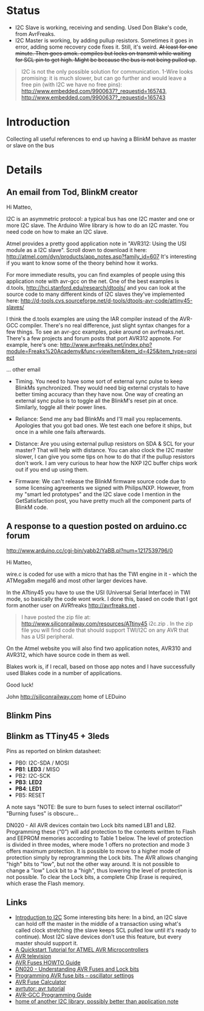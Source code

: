 # Status #
  * I2C Slave is working, receiving and sending. Used Don Blake's code, from AvrFreaks.
  * I2C Master is working, by adding pullup resistors. Sometimes it goes in error, adding some recovery code fixes it. Still, it's weird. ~~At least for one minute. Then goes amok. compiles but locks on transmit while waiting for SCL pin to get high. Might be because the bus is not being pulled up~~.

> I2C is not the only possible solution for communication. 1-Wire looks promising: it is much slower, but can go further and would leave a free pin (with I2C we have no free pins):
http://www.embedded.com/9900637?_requestid=165743, http://www.embedded.com/9900637?_requestid=165743

# Introduction #

Collecting all useful references to end up having a BlinkM behave as master or slave on the bus


# Details #

## An email from Tod, BlinkM creator ##
Hi Matteo,

I2C is an asymmetric protocol: a typical bus has one I2C master and one or more I2C slave. The Arduino Wire library is how to do an I2C master. You need code on how to make an I2C slave.

Atmel provides a pretty good application note in "AVR312: Using the USI module as a I2C slave". Scroll down to download it here:
http://atmel.com/dyn/products/app_notes.asp?family_id=607
It's interesting if you want to know some of the theory behind how it works.

For more immediate results, you can find examples of people using this application note
with avr-gcc on the net. One of the best examples is d.tools, http://hci.stanford.edu/research/dtools/ and you can look at the source code to many different kinds of I2C
slaves they've implemented here:
http://d-tools.cvs.sourceforge.net/d-tools/dtools-avr-code/attiny45-slaves/

I think the d.tools examples are using the IAR compiler instead of the AVR-GCC compiler. There's no real difference, just slight syntax changes for a few things. To see an avr-gcc examples, poke around on avrfreaks.net. There's a few projects and forum posts that port AVR312 appnote. For example, here's one: http://www.avrfreaks.net/index.php?module=Freaks%20Academy&func=viewItem&item_id=425&item_type=project

... other email

- Timing. You need to have some sort of external sync pulse to keep BlinkMs synchronized.  They would need big external crystals to have better timing accuracy than they have now.  One way of creating an external sync pulse is to toggle all the BlinkM's reset pin at once. Similarly, toggle all their power lines.

- Reliance:  Send me any bad BlinkMs and I'll mail you replacements. Apologies that you got bad ones.  We test each one before it ships, but once in a while one fails afterwards.

- Distance:  Are you using external pullup resistors on SDA & SCL for  your master?  That will help with distance.  You can also clock the I2C master slower, I can give you some tips on how to do that if the pullup resistors don't work.  I am very curious to hear how the NXP I2C buffer chips work out if you end up using them.

- Firmware:  We can't release the BlinkM firmware source code due to some licensing agreements we signed with Philips/NXP.  However, from my "smart led prototypes" and the I2C slave code I mention in the GetSatisfaction post, you have pretty much all the component parts of  BlinkM code.

## A response to a question posted on arduino.cc forum ##

http://www.arduino.cc/cgi-bin/yabb2/YaBB.pl?num=1217539796/0

Hi Matteo,

wire.c is coded for use with a micro that has the TWI engine in it - which the ATMega8m mega16 and most other larger devices have.

In the ATtiny45 you have to use the USI (Universal Serial Interface) in TWI mode, so basically the code wont work. I done this, based on code that I got form another user on AVRfreaks http://avrfreaks.net .

> I have posted the zip file at: http://www.siliconrailway.com/resources/ATtiny45 i2c.zip . In the zip file you will find code that should support TWI/I2C on any AVR that has a USI peripheral.

On the Atmel website you will also find two application notes, AVR310 and AVR312, which have source code in them as well.

Blakes work is, if I recall, based on those app notes and I have successfully used Blakes code in a number of applications.

Good luck!

John
http://siliconrailway.com home of LEDuino

## Blinkm Pins ##

## Blinkm as TTiny45 + 3leds ##
Pins as reported on blinkm datasheet:

  * PB0: I2C-SDA / MOSI
  * **PB1**: **LED3** / MISO
  * PB2: I2C-SCK
  * **PB3**: **LED2**
  * **PB4**: **LED1**
  * PB5: RESET

A note says "NOTE: Be sure to burn fuses to select internal oscillator!"
"Burning fuses" is obscure...

DN020 - All AVR devices contain two Lock bits named LB1 and LB2. Programming these (“0”)
will add protection to the contents written to Flash and EEPROM memories according to
Table 1 below. The level of protection is divided in three modes, where mode 1 offers no
protection and mode 3 offers maximum protection. It is possible to move to a higher
mode of protection simply by reprogramming the Lock bits. The AVR allows changing
"high" bits to "low", but not the other way around. It is not possible to change a "low"
Lock bit to a "high", thus lowering the level of protection is not possible. To clear the
Lock bits, a complete Chip Erase is required, which erase the Flash memory.


## Links ##
  * [Introduction to I2C](http://www.embedded.com/story/OEG20010718S0073) Some interesting bits here: In a bind, an I2C slave can hold off the master in the middle of a transaction using what's called clock stretching (the slave keeps SCL pulled low until it's ready to continue). Most I2C slave devices don't use this feature, but every master should support it.
  * [A Quickstart Tutorial for ATMEL AVR Microcontrollers](http://imakeprojects.com/Projects/avr-tutorial/)
  * [AVR television](http://www.avrtv.com/)
  * [AVR Fuses HOWTO Guide](http://electrons.psychogenic.com/modules/arms/art/14/AVRFusesHOWTOGuide.php)
  * [DN020 - Understanding AVR Fuses and Lock bits](http://www.avrfreaks.net/index.php?func=viewItem&item_id=301&module=Freaks%20Tools)
  * [Programming AVR fuse bits – oscillator settings](http://www.scienceprog.com/programming-avr-fuse-bits-oscillator-settings/)
  * [AVR Fuse Calculator](http://palmavr.sourceforge.net/cgi-bin/fc.cgi?P_PREV=&P=ATtiny45)
  * [avrtutor: avr tutorial](http://www.avrtutor.com/tutorial/thermo/welcome.php)
  * [AVR-GCC Programming Guide](http://electrons.psychogenic.com/modules/arms/art/3/AVRGCCProgrammingGuide.php)
  * [home of another I2C library, possibly better than application note](http://homepage.hispeed.ch/peterfleury/avr-software.html)